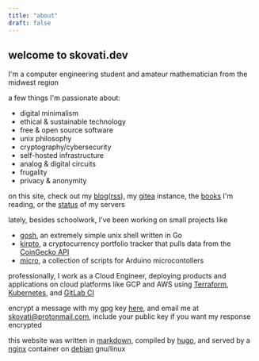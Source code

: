 ```yaml
---
title: "about"
draft: false
---
```


## welcome to skovati.dev

I'm a computer engineering student and amateur mathematician from the midwest region

a few things I'm passionate about:
- digital minimalism
- ethical & sustainable technology
- free & open source software
- unix philosophy
- cryptography/cybersecurity
- self-hosted infrastructure
- analog & digital circuits
- frugality
- privacy & anonymity

on this site, check out my [blog](https://skovati.dev/blog/)([rss](https://skovati.dev/blog/index.xml)), my [gitea](https://git.skovati.dev/) instance, the [books](https://books.skovati.dev/) I'm reading, or the [status](https://status.skovati.dev/) of my servers

lately, besides schoolwork, I've been working on small projects like
- [gosh](https://github.com/skovati/gosh), an extremely simple unix shell written in Go
- [kirpto](https://github.com/skovati/kripto), a cryptocurrency portfolio tracker that pulls data from the [CoinGecko API](https://www.coingecko.com/en/api)
- [micro](https://github.com/skovati/micro), a collection of scripts for Arduino microcontollers

professionally, I work as a Cloud Engineer, deploying products and applications on cloud platforms like GCP and AWS using [Terraform](https://www.terraform.io/), [Kubernetes](https://kubernetes.io/), and [GitLab CI](https://docs.gitlab.com/ee/ci/)

encrypt a message with my gpg key [here](https://gpg.skovati.dev), and email me at skovati@protonmail.com, include your public key if you want my response encrypted

this website was written in [markdown](https://en.wikipedia.org/wiki/Markdown), compiled by [hugo](https://github.com/gohugoio/hugo), and served by a [nginx](https://nginx.org/en/) container on [debian](https://www.debian.org/) gnu/linux
